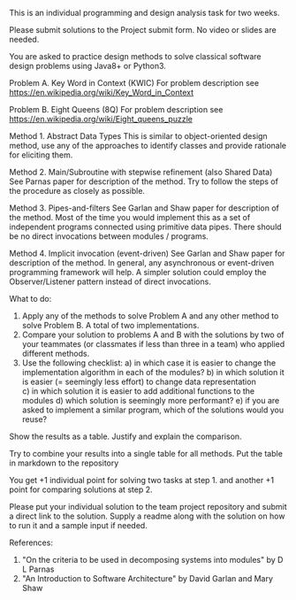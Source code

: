 This is an individual programming and design analysis task for two weeks.

Please submit solutions to the Project submit form. No video or slides are needed.

You are asked to practice design methods to solve classical software design problems using Java8+ or Python3.

Problem A. Key Word in Context (KWIC)
For problem description see https://en.wikipedia.org/wiki/Key_Word_in_Context 

Problem B. Eight Queens (8Q)
For problem description see https://en.wikipedia.org/wiki/Eight_queens_puzzle 

Method 1. Abstract Data Types
This is similar to object-oriented design method, use any of the approaches to identify classes and provide rationale for eliciting them.

Method 2. Main/Subroutine with stepwise refinement (also Shared Data)
See Parnas paper for description of the method. Try to follow the steps of the procedure as closely as possible.

Method 3. Pipes-and-filters
See Garlan and Shaw paper for description of the method. 
Most of the time you would implement this as a set of independent programs connected using primitive data pipes. There should be no direct invocations between modules / programs.

Method 4. Implicit invocation (event-driven)
See Garlan and Shaw paper for description of the method.
In general, any asynchronous or event-driven programming framework will help. 
A simpler solution could employ the Observer/Listener pattern instead of direct invocations.

What to do:  
1. Apply any of the methods to solve Problem A and any other method to solve Problem B. A total of two implementations.
2. Compare your solution to problems A and B with the solutions by two of your teammates (or classmates if less than three in a team) who applied different methods. 
3. Use the following checklist: 
  a) in which case it is easier to change the implementation algorithm in each of the modules? 
  b) in which solution it is easier (= seemingly less effort) to change data representation  
  c) in which solution it is easier to add additional functions to the modules
  d) which solution is seemingly more performant?
  e) if you are asked to implement a similar program, which of the solutions would you reuse?

Show the results as a table. Justify and explain the comparison.


Try to combine your results into a single table for all methods. Put the table in markdown to the repository

You get +1 individual point for solving two tasks at step 1. and another +1 point for comparing solutions at step 2.

Please put your individual solution to the team project repository and submit a direct link to the solution. Supply a readme along with the solution on how to run it and a sample input if needed.

References:
1. "On the criteria to be used in decomposing systems into modules" by D L Parnas
2. "An Introduction to Software Architecture" by David Garlan and Mary Shaw
